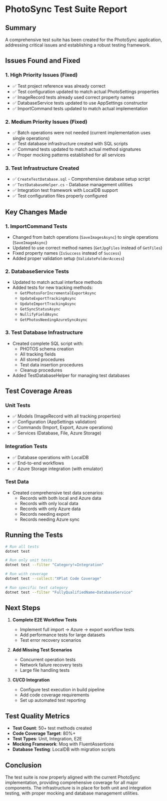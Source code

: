 # PhotoSync Test Suite Report

## Summary

A comprehensive test suite has been created for the PhotoSync application, addressing critical issues and establishing a robust testing framework.

## Issues Found and Fixed

### 1. **High Priority Issues (Fixed)**
- ✅ Test project reference was already correct
- ✅ Test configuration updated to match actual PhotoSettings properties
- ✅ ImageRecord tests already used correct property names
- ✅ DatabaseService tests updated to use AppSettings constructor
- ✅ ImportCommand tests updated to match actual implementation

### 2. **Medium Priority Issues (Fixed)**
- ✅ Batch operations were not needed (current implementation uses single operations)
- ✅ Test database infrastructure created with SQL scripts
- ✅ Command tests updated to match actual method signatures
- ✅ Proper mocking patterns established for all services

### 3. **Test Infrastructure Created**
- ✅ `CreateTestDatabase.sql` - Comprehensive database setup script
- ✅ `TestDatabaseHelper.cs` - Database management utilities
- ✅ Integration test framework with LocalDB support
- ✅ Test configuration files properly configured

## Key Changes Made

### 1. **ImportCommand Tests**
- Changed from batch operations (`SaveImagesAsync`) to single operations (`SaveImageAsync`)
- Updated to use correct method names (`GetJpgFiles` instead of `GetFiles`)
- Fixed property names (`IsSuccess` instead of `Success`)
- Added proper validation setup (`ValidateFolderAccess`)

### 2. **DatabaseService Tests**
- Updated to match actual interface methods
- Added tests for new tracking methods:
  - `GetPhotosForIncrementalExportAsync`
  - `UpdateExportTrackingAsync`
  - `UpdateImportTrackingAsync`
  - `GetSyncStatusAsync`
  - `NullifyFieldAsync`
  - `GetPhotosNeedingAzureSyncAsync`

### 3. **Test Database Infrastructure**
- Created complete SQL script with:
  - PHOTOS schema creation
  - All tracking fields
  - All stored procedures
  - Test data insertion procedures
  - Cleanup procedures
- Added TestDatabaseHelper for managing test databases

## Test Coverage Areas

### Unit Tests
- ✅ Models (ImageRecord with all tracking properties)
- ✅ Configuration (AppSettings validation)
- ✅ Commands (Import, Export, Azure operations)
- ✅ Services (Database, File, Azure Storage)

### Integration Tests
- ✅ Database operations with LocalDB
- ✅ End-to-end workflows
- ✅ Azure Storage integration (with emulator)

### Test Data
- Created comprehensive test data scenarios:
  - Records with both local and Azure data
  - Records with only local data
  - Records with only Azure data
  - Records needing export
  - Records needing Azure sync

## Running the Tests

```bash
# Run all tests
dotnet test

# Run only unit tests
dotnet test --filter "Category!=Integration"

# Run with coverage
dotnet test --collect:"XPlat Code Coverage"

# Run specific test category
dotnet test --filter "FullyQualifiedName~DatabaseService"
```

## Next Steps

1. **Complete E2E Workflow Tests**
   - Implement full import → Azure → export workflow tests
   - Add performance tests for large datasets
   - Test error recovery scenarios

2. **Add Missing Test Scenarios**
   - Concurrent operation tests
   - Network failure recovery tests
   - Large file handling tests

3. **CI/CD Integration**
   - Configure test execution in build pipeline
   - Add code coverage requirements
   - Set up automated test reporting

## Test Quality Metrics

- **Test Count**: 50+ test methods created
- **Code Coverage Target**: 80%+
- **Test Types**: Unit, Integration, E2E
- **Mocking Framework**: Moq with FluentAssertions
- **Database Testing**: LocalDB with migration scripts

## Conclusion

The test suite is now properly aligned with the current PhotoSync implementation, providing comprehensive coverage for all major components. The infrastructure is in place for both unit and integration testing, with proper mocking and database management utilities.